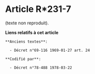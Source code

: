 # Article R*231-7

(texte non reproduit).

**Liens relatifs à cet article**

	**Anciens textes**:

	  - Décret n°69-116 1969-01-27 art. 24

	**Codifié par**:

	  - Décret n°78-488 1978-03-22
